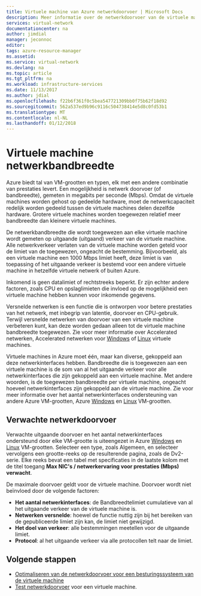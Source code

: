 ```yaml
---
title: Virtuele machine van Azure netwerkdoorvoer | Microsoft Docs
description: Meer informatie over de netwerkdoorvoer van de virtuele machine van Azure.
services: virtual-network
documentationcenter: na
author: jimdial
manager: jeconnoc
editor: 
tags: azure-resource-manager
ms.assetid: 
ms.service: virtual-network
ms.devlang: na
ms.topic: article
ms.tgt_pltfrm: na
ms.workload: infrastructure-services
ms.date: 11/13/2017
ms.author: jdial
ms.openlocfilehash: f22b6f361f0c5bea547721309bb0f75b62f18d92
ms.sourcegitcommit: 562a537ed9b96c9116c504738414e5d8c0fd53b1
ms.translationtype: MT
ms.contentlocale: nl-NL
ms.lasthandoff: 01/12/2018
---
```

# <a name="virtual-machine-network-bandwidth"></a>Virtuele machine netwerkbandbreedte

Azure biedt tal van VM-grootten en typen, elk met een andere combinatie van prestaties levert. Een mogelijkheid is netwerk doorvoer (of bandbreedte), gemeten in megabits per seconde (Mbps). Omdat de virtuele machines worden gehost op gedeelde hardware, moet de netwerkcapaciteit redelijk worden gedeeld tussen de virtuele machines delen dezelfde hardware. Grotere virtuele machines worden toegewezen relatief meer bandbreedte dan kleinere virtuele machines.
 
De netwerkbandbreedte die wordt toegewezen aan elke virtuele machine wordt gemeten op uitgaande (uitgaand) verkeer van de virtuele machine. Alle netwerkverkeer verlaten van de virtuele machine worden geteld voor de limiet van de toegewezen, ongeacht de bestemming. Bijvoorbeeld, als een virtuele machine een 1000 Mbps limiet heeft, deze limiet is van toepassing of het uitgaande verkeer is bestemd voor een andere virtuele machine in hetzelfde virtuele netwerk of buiten Azure.
 
Inkomend is geen datalimiet of rechtstreeks beperkt. Er zijn echter andere factoren, zoals CPU en opslaglimieten die invloed op de mogelijkheid een virtuele machine hebben kunnen voor inkomende gegevens.

Versnelde netwerken is een functie die is ontworpen voor betere prestaties van het netwerk, met inbegrip van latentie, doorvoer en CPU-gebruik. Terwijl versnelde netwerken van doorvoer van een virtuele machine verbeteren kunt, kan deze worden gedaan alleen tot de virtuele machine bandbreedte toegewezen. Zie voor meer informatie over Accelerated netwerken, Accelerated netwerken voor [Windows](create-vm-accelerated-networking-powershell.md) of [Linux](create-vm-accelerated-networking-cli.md) virtuele machines.
 
Virtuele machines in Azure moet één, maar kan diverse, gekoppeld aan deze netwerkinterfaces hebben. Bandbreedte die is toegewezen aan een virtuele machine is de som van al het uitgaande verkeer voor alle netwerkinterfaces die zijn gekoppeld aan een virtuele machine. Met andere woorden, is de toegewezen bandbreedte per virtuele machine, ongeacht hoeveel netwerkinterfaces zijn gekoppeld aan de virtuele machine. Zie voor meer informatie over het aantal netwerkinterfaces ondersteuning van andere Azure VM-grootten, Azure [Windows](../virtual-machines/windows/sizes.md?toc=%2fazure%2fvirtual-network%2ftoc.json) en [Linux](../virtual-machines/linux/sizes.md?toc=%2fazure%2fvirtual-network%2ftoc.json) VM-grootten. 

## <a name="expected-network-throughput"></a>Verwachte netwerkdoorvoer

Verwachte uitgaande doorvoer en het aantal netwerkinterfaces ondersteund door elke VM-grootte is uiteengezet in Azure [Windows](../virtual-machines/windows/sizes.md?toc=%2fazure%2fvirtual-network%2ftoc.json) en [Linux](../virtual-machines/linux/sizes.md?toc=%2fazure%2fvirtual-network%2ftoc.json) VM-grootten. Selecteer een type, zoals Algemeen, en selecteer vervolgens een grootte-reeks op de resulterende pagina, zoals de Dv2-serie. Elke reeks bevat een tabel met specificaties in de laatste kolom met de titel toegang **Max NIC's / netwerkervaring voor prestaties (Mbps) verwacht**. 

De maximale doorvoer geldt voor de virtuele machine. Doorvoer wordt niet beïnvloed door de volgende factoren:
- **Het aantal netwerkinterfaces**: de Bandbreedtelimiet cumulatieve van al het uitgaande verkeer van de virtuele machine is.
- **Netwerken versnelde**: hoewel de functie nuttig zijn bij het bereiken van de gepubliceerde limiet zijn kan, de limiet niet gewijzigd.
- **Het doel van verkeer**: alle bestemmingen meetellen voor de uitgaande limiet.
- **Protocol**: al het uitgaande verkeer via alle protocollen telt naar de limiet.

## <a name="next-steps"></a>Volgende stappen

- [Optimaliseren van de netwerkdoorvoer voor een besturingssysteem van de virtuele machine](virtual-network-optimize-network-bandwidth.md)
- [Test netwerkdoorvoer](virtual-network-bandwidth-testing.md) voor een virtuele machine.

